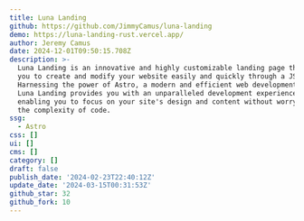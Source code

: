 ```yaml
---
title: Luna Landing
github: https://github.com/JimmyCamus/luna-landing
demo: https://luna-landing-rust.vercel.app/
author: Jeremy Camus
date: 2024-12-01T09:50:15.708Z
description: >-
  Luna Landing is an innovative and highly customizable landing page that allows
  you to create and modify your website easily and quickly through a JSON file.
  Harnessing the power of Astro, a modern and efficient web development tool,
  Luna Landing provides you with an unparalleled development experience,
  enabling you to focus on your site's design and content without worrying about
  the complexity of code.
ssg:
  - Astro
css: []
ui: []
cms: []
category: []
draft: false
publish_date: '2024-02-23T22:40:12Z'
update_date: '2024-03-15T00:31:53Z'
github_star: 32
github_fork: 10
---
```

